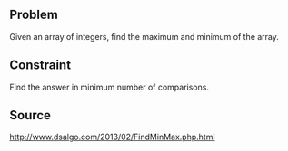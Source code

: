 ## Problem
Given an array of integers, find the maximum and minimum of the array.

## Constraint
Find the answer in minimum number of comparisons.

## Source
http://www.dsalgo.com/2013/02/FindMinMax.php.html